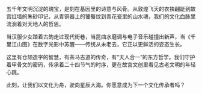 五千年文明沉淀的瑰宝，是刻在基因里的诗意与风骨。从敦煌飞天的衣袂翩跹到故宫红墙的朱砂印记，从青铜器上的饕餮纹到青花瓷里的山水魂，我们的文化血脉里流淌着对天地人的哲思。

当汉服少女踏着古韵走过现代街巷，当昆曲水磨调与电子音乐碰撞出新声，当《千里江山图》在数字光影中苏醒——传统从未老去，它正以更鲜活的姿态生长。

这里有仓颉造字的智慧，有茶马古道的传奇，有“天人合一”的东方哲学。我们守护着甲骨文的密码，传承着二十四节气的时序，更在故宫文创里看见古老文明的年轻心跳。

此刻，让我们以文化为舟，驶向星辰大海。你愿意成为下一个文化传承者吗？